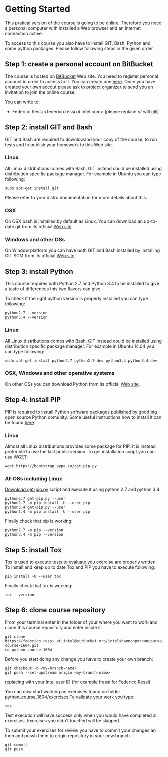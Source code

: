# Getting Started

This pratical version of the course is going to be online. Therefore you need
a personal computer with installed a Web browser and an Internet connection
active.

To access to this course you also have to install GIT, Bash, Python and
some python packages. Please follow following steps in the given order.

## Step 1: create a personal account on BitBucket

The course is hosted on [BitBucket](http://www.bitbucket.org) Web site.
You need to register personal account in order to access to it. You can create
one [here](https://bitbucket.org/account/signup/).
Once you have created your own accout please ask to project organizer to
send you an invitation to join the online course.

You can write to:

- Federico Ressi <federico.ressi _at_ intel.com> (please replace _at_ with @)

## Step 2: install GIT and Bash

GIT and Bash are required to downlowand your copy of the course, to run
tests and to publish your homework to this Web site.

### Linux

All Linux distributions comes with Bash. GIT instead could be installed using
distribution specific package manager. For example in Ubuntu you can type
following:

```
sudo apt-get install git
```

Please refer to your distro documentation for more details about this.

### OSX

On OSX bash is installed by default as Linux. You can download an up-to-date
git from its official [Web site](https://git-scm.com/downloads).

### Windows and other OSs

On Window platform you can have both GIT and Bash installed by installing GIT
SCM from its official [Web site](https://git-scm.com/downloads).

## Step 3: install Python

This course requires both Python 2.7 and Python 3.4 to be installed to give a
taste of differences this two flavors can give.

To check if the right python version is properly installed you can type
following:

```
python2.7 --version
python3.4 --version
```

### Linux

All Linux distributions comes with Bash. GIT instead could be installed using
distribution specific package manager. For example in Ubuntu 14.04 you can type
following:

```
sudo apt-get install python2.7 python2.7-dev python3.4 python3.4-dev
```

### OSX, Windows and other operative systems

On other OSs you can download Python from its official
[Web site](https://www.python.org/downloads/).

## Step 4: install PIP

PIP is required to install Python software packages published by good big
open source Python comunity. Some useful instructions how to install it can be
found [here](https://pip.pypa.io/en/stable/installing/)

### Linux

Almost all Linux distributions provides some package for PIP. It is instead
preferible to use the last public version. To get installation script you
can use WGET:

```
wget https://bootstrap.pypa.io/get-pip.py
```

### All OSs including Linux

[Download get-pip.py](https://bootstrap.pypa.io/get-pip.py) script and execute
it using python 2.7 and python 3.4.

```
python2.7 get-pip.py --user
python2.7 -m pip install -U --user pip
python3.4 get-pip.py --user
python3.4 -m pip install -U --user pip
```

Finally check that pip is working:

```
python2.7 -m pip --version
python3.4 -m pip --version
```

## Step 5: install Tox

Tox is used to execute tests to evaluate you exercise are properly written.
To install and keep up to date Tox and PIP you have to execute following:

```
pip install -U --user tox
```

Finally check that tox is working:

```
tox --version
```

## Step 6: clone course repository

From your terminal enter in the folder of your where you want to work and clone
this course repository and enter inside it.

```
git clone https://federico_ressi_at_intel@bitbucket.org/intelshannonpythoncourse/python-course-1604.git
cd python-course-1604
```

Before you start doing any change you have to create your own branch:
```
git checkout -b <my-branch-name>
git push --set-upstream origin <my-branch-name>
```
replacing <my-branch-name> with your Intel user ID (for example fressi for Federico Ressi)

You can now start working on exercises found on folder python_course_1604/exercises
To validate your work you type:

```
tox
```

Test execution will have success only when you would have completed all exercises.
Exercises you didn't touched will be skipped.

To submit your exercises for review you have to commit your changes
an then and pussh them to origin repository in your new branch.

```
git commit
git push
```
